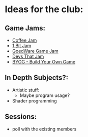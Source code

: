 # Ideas for the club: 
## Game Jams:
- [Coffee Jam](https://itch.io/jam/coffee-jam-2024)
- [1 Bit Jam](https://itch.io/jam/1-bit-jam-4)
- [GoedWare Game Jam](https://itch.io/jam/goedware-game-jam-12)
- [Devs That Jam](https://itch.io/jam/devs-that-jam-36hr-challenge-sep24)
- [BYOG - Build Your Own Game](https://itch.io/jam/byog)

## In Depth Subjects?: 
- Artistic stuff:
	- Maybe program usage?
- Shader programming
## Sessions:
- poll with the existing members